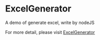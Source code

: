 # ExcelGenerator
A demo of generate excel, write by nodeJS

For more detail, please visit [ExcelGenerator](http://syachiku.club/2018/12/14/一个NodeJS生成excel表格的小demo/)
